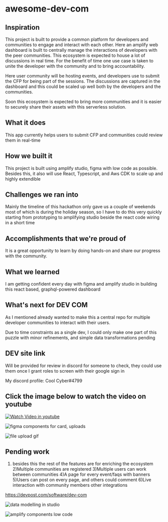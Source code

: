 # awesome-dev-com

## Inspiration
This project is built to provide a common platform for developers and communities to engage and interact with each other. Here an amplify web dashboard is built to centrally manage the interactions of developers with the peer communities. This ecosystem is expected to house a lot of discussions in real time. For the benefit of time one use case is taken to unite the developer with the community and to bring accountability.

Here user community will be hosting events, and developers use to submit the CFP for being part of the sessions. The discussions are captured in the dashboard and this could be scaled up well both by the developers and the communities.

Soon this ecosystem is expected to bring more communities and it is easier to securely share their assets with this serverless solution. 
## What it does

This app currently helps users to submit CFP and communities could review them in real-time

## How we built it
This project is built using amplify studio, figma with low code as possible. Besides this, it also will use React, Typescript, and Aws CDK to scale up and highly extendible

## Challenges we ran into
Mainly the timeline of this hackathon only gave us a couple of weekends most of which is during the holiday season, so I have to do this very quickly starting from prototyping to amplifying studio beside the react code wiring in a short time

## Accomplishments that we're proud of
It is a great opportunity to learn by doing hands-on and share our progress with the community.

## What we learned
I am getting confident every day with figma and amplify studio in building this react based, graphql-powered dashboard

## What's next for DEV COM
As I mentioned already wanted to make this a central repo for multiple developer communities to interact with their users.

Due to time constraints as a single dev, I could only make one part of this puzzle with minor refinements, and simple data transformations pending

## DEV site link 

Will be provided for review in discord for someone to check, they could use them once I grant roles to screen with their google sign in

My discord profile: Cool Cyber#4799

## Click the image below to watch the video on youtube

[![Watch Video in youtube](https://dev-to-uploads.s3.amazonaws.com/uploads/articles/0i3e9q4ffehk0kchsow4.png)](https://www.youtube.com/watch?v=a1AOzl28Qn0)

![figma components for card, uploads](https://dev-to-uploads.s3.amazonaws.com/uploads/articles/560bskhw1aos7i93l2gi.png)


![file upload gif](https://dev-to-uploads.s3.amazonaws.com/uploads/articles/p2fyokeh28871gfodygc.gif)

## Pending work


1) besides this the rest of the features are for enriching the ecosystem
2)Multiple communities are registered
3)Multiple users can work between communities
4)A page for every event/faqs with banners
5)Users can post on every page, and others could comment
6)Live interaction with community members other integrations

https://devpost.com/software/dev-com

![data modelling in studio](https://dev-to-uploads.s3.amazonaws.com/uploads/articles/7yf0wxo229ael8thrhye.gif)

![amplify components low code](https://dev-to-uploads.s3.amazonaws.com/uploads/articles/9t5w78spik0arqho6uig.gif)

